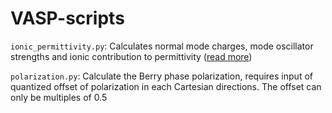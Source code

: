 # VASP-scripts

`ionic_permittivity.py`: Calculates normal mode charges, mode oscillator strengths and ionic contribution to permittivity ([read more](https://seongjoojung.github.io/posts/nmc-mos-icd/))

`polarization.py`: Calculate the Berry phase polarization, requires input of quantized offset of polarization in each Cartesian directions. The offset can only be multiples of 0.5
